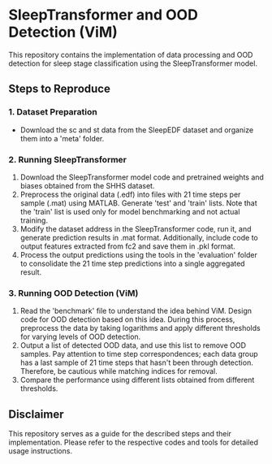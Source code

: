 # SleepTransformer and OOD Detection (ViM)

This repository contains the implementation of data processing and OOD detection for sleep stage classification using the SleepTransformer model.

## Steps to Reproduce

### 1. Dataset Preparation

- Download the sc and st data from the SleepEDF dataset and organize them into a 'meta' folder.

### 2. Running SleepTransformer

1. Download the SleepTransformer model code and pretrained weights and biases obtained from the SHHS dataset.
2. Preprocess the original data (.edf) into files with 21 time steps per sample (.mat) using MATLAB. Generate 'test' and 'train' lists. Note that the 'train' list is used only for model benchmarking and not actual training.
3. Modify the dataset address in the SleepTransformer code, run it, and generate prediction results in .mat format. Additionally, include code to output features extracted from fc2 and save them in .pkl format.
4. Process the output predictions using the tools in the 'evaluation' folder to consolidate the 21 time step predictions into a single aggregated result.

### 3. Running OOD Detection (ViM)

1. Read the 'benchmark' file to understand the idea behind ViM. Design code for OOD detection based on this idea. During this process, preprocess the data by taking logarithms and apply different thresholds for varying levels of OOD detection.
2. Output a list of detected OOD data, and use this list to remove OOD samples. Pay attention to time step correspondences; each data group has a last sample of 21 time steps that hasn't been through detection. Therefore, be cautious while matching indices for removal.
3. Compare the performance using different lists obtained from different thresholds.

## Disclaimer

This repository serves as a guide for the described steps and their implementation. Please refer to the respective codes and tools for detailed usage instructions.
